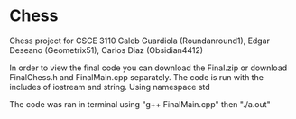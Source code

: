 # Chess
Chess project for CSCE 3110
Caleb Guardiola (Roundanround1), Edgar Deseano (Geometrix51), Carlos Diaz (Obsidian4412)

In order to view the final code you can download the Final.zip or download FinalChess.h and FinalMain.cpp separately.
The code is run with the includes of iostream and string. Using namespace std

The code was ran in terminal using "g++ FinalMain.cpp"
then "./a.out"
